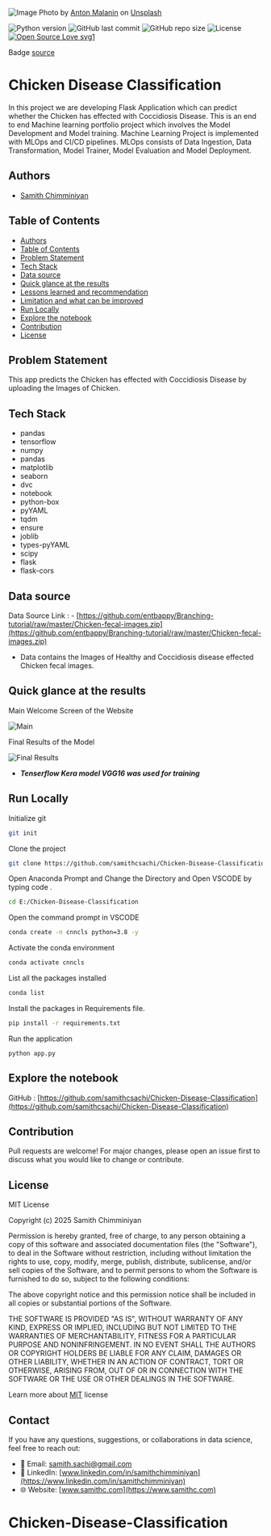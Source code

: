 ![Image](assets/anton-malanin-RSW0UMbIkz8-unsplash.jpg)
Photo by <a href="https://unsplash.com/@antomalani?utm_content=creditCopyText&utm_medium=referral&utm_source=unsplash">Anton Malanin</a> on <a href="https://unsplash.com/photos/brown-and-white-hen-on-ground-RSW0UMbIkz8?utm_content=creditCopyText&utm_medium=referral&utm_source=unsplash">Unsplash</a>
      


![Python version](https://img.shields.io/badge/Python%20version-3.10-lightgrey)
![GitHub last commit](https://img.shields.io/github/last-commit/samithcsachi/Chicken-Disease-Classification)
![GitHub repo size](https://img.shields.io/github/repo-size/samithcsachi/Chicken-Disease-Classification)
![License](https://img.shields.io/badge/License-MIT-green)
[![Open Source Love svg1](https://badges.frapsoft.com/os/v1/open-source.svg?v=103)](https://github.com/ellerbrock/open-source-badges/)

Badge [source](https://shields.io/)

# Chicken Disease Classification

In this project we are developing Flask Application which can predict whether the Chicken has effected with Coccidiosis Disease. This is an end to end Machine learning portfolio project which involves the Model Development and Model training. Machine Learning Project is implemented with MLOps and CI/CD pipelines. MLOps consists of Data Ingestion, Data Transformation, Model Trainer, Model Evaluation and Model Deployment. 

## Authors

- [Samith Chimminiyan](https://www.github.com/samithcsachi)

## Table of Contents

- [Authors](#Authors)
- [Table of Contents](#table-of-contents)
- [Problem Statement](#problem-statement)
- [Tech Stack](#tech-stack)
- [Data source](#Data-source)
- [Quick glance at the results](#Quick-glance-at-the-results)
- [Lessons learned and recommendation](#lessons-learned-and-recommendation)
- [Limitation and what can be improved](#limitation-and-what-can-be-improved)
- [Run Locally](#run-locally)
- [Explore the notebook](#explore-the-notebook)
- [Contribution](#contribution)
- [License](#license)

## Problem Statement 

This app predicts the Chicken has effected with Coccidiosis Disease by uploading the Images of Chicken. 


## Tech Stack

- pandas
- tensorflow
- numpy
- pandas
- matplotlib
- seaborn
- dvc
- notebook
- python-box
- pyYAML
- tqdm
- ensure
- joblib
- types-pyYAML
- scipy
- flask
- flask-cors

## Data source

Data Source Link : - [https://github.com/entbappy/Branching-tutorial/raw/master/Chicken-fecal-images.zip](https://github.com/entbappy/Branching-tutorial/raw/master/Chicken-fecal-images.zip)

- Data contains the Images of Healthy and Coccidiosis disease effected Chicken fecal images. 

## Quick glance at the results

Main Welcome Screen of the Website

![Main](assets\main_screen.jpg)

Final Results of the Model

![Final Results](assets\result.jpg)




- ***Tenserflow Kera model VGG16 was used for training***



## Run Locally
Initialize git

```bash
git init
```

Clone the project

```bash
git clone https://github.com/samithcsachi/Chicken-Disease-Classification.git
```

Open Anaconda Prompt and Change the Directory and Open VSCODE by typing code .

```bash
cd E:/Chicken-Disease-Classification

```

Open the command prompt in VSCODE

```bash
conda create -n cnncls python=3.8 -y
```
Activate the conda environment

```bash
conda activate cnncls
```

List all the packages installed

```bash
conda list
```
Install the packages in Requirements file. 

```bash
pip install -r requirements.txt
```
Run the application 

```
python app.py

```




## Explore the notebook

GitHub :  [https://github.com/samithcsachi/Chicken-Disease-Classification](https://github.com/samithcsachi/Chicken-Disease-Classification)

## Contribution

Pull requests are welcome! For major changes, please open an issue first to discuss what you would like to change or contribute.

## License

MIT License

Copyright (c) 2025 Samith Chimminiyan

Permission is hereby granted, free of charge, to any person obtaining a copy
of this software and associated documentation files (the "Software"), to deal
in the Software without restriction, including without limitation the rights
to use, copy, modify, merge, publish, distribute, sublicense, and/or sell
copies of the Software, and to permit persons to whom the Software is
furnished to do so, subject to the following conditions:

The above copyright notice and this permission notice shall be included in all
copies or substantial portions of the Software.

THE SOFTWARE IS PROVIDED "AS IS", WITHOUT WARRANTY OF ANY KIND, EXPRESS OR
IMPLIED, INCLUDING BUT NOT LIMITED TO THE WARRANTIES OF MERCHANTABILITY,
FITNESS FOR A PARTICULAR PURPOSE AND NONINFRINGEMENT. IN NO EVENT SHALL THE
AUTHORS OR COPYRIGHT HOLDERS BE LIABLE FOR ANY CLAIM, DAMAGES OR OTHER
LIABILITY, WHETHER IN AN ACTION OF CONTRACT, TORT OR OTHERWISE, ARISING FROM,
OUT OF OR IN CONNECTION WITH THE SOFTWARE OR THE USE OR OTHER DEALINGS IN THE
SOFTWARE.

Learn more about [MIT](https://choosealicense.com/licenses/mit/) license

## Contact
If you have any questions, suggestions, or collaborations in data science, feel free to reach out:
- 📧 Email: [samith.sachi@gmail.com](mailto:samith.sachi@gmail.com)
- 🔗 LinkedIn: [www.linkedin.com/in/samithchimminiyan](https://www.linkedin.com/in/samithchimminiyan)
- 🌐 Website: [www.samithc.com](https://www.samithc.com)
# Chicken-Disease-Classification